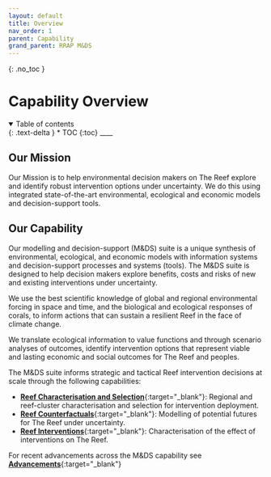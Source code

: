 ```yaml
---
layout: default
title: Overview
nav_order: 1
parent: Capability
grand_parent: RRAP M&DS
---
```


{: .no_toc }

# Capability Overview

<details  open markdown="block">
  <summary>
    Table of contents
  </summary>
{: .text-delta }
* TOC
{:toc}
____
</details>

## Our Mission

Our Mission is to help environmental decision makers on The Reef explore and identify robust intervention options under uncertainty. We do this using integrated state-of-the-art environmental, ecological and economic models and decision-support tools.


## Our Capability

Our modelling and decision-support (M&DS) suite is a unique synthesis of environmental, ecological, and economic models with information systems and decision-support processes and systems (tools). The M&DS suite is designed to help decision makers explore benefits, costs and risks of new and existing interventions under uncertainty.​

We use the best scientific knowledge of global and regional environmental forcing in space and time, and the biological and ecological responses of corals, to inform actions that can sustain a resilient Reef in the face of climate change. ​

We translate ecological information to value functions and through scenario analyses of outcomes, identify intervention options that represent viable and lasting economic and social outcomes for The Reef and peoples. ​

The M&DS suite informs strategic and tactical Reef intervention decisions at scale through the following capabilities: 

- [**Reef Characterisation and Selection**](./reef-charact-select/){:target="\_blank"}: Regional and reef-cluster characterisation and selection for intervention deployment. 
- [**Reef Counterfactuals**](./counterfactuals/){:target="\_blank"}: Modelling of potential futures for The Reef under uncertainty.
- [**Reef Interventions**](./intervention-modelling/){:target="\_blank"}: Characterisation of the effect of interventions on The Reef.

For recent advancements across the M&DS capability see [**Advancements**](/rrap-mds-knowledge-hub/../advancements/){:target="\_blank"}
